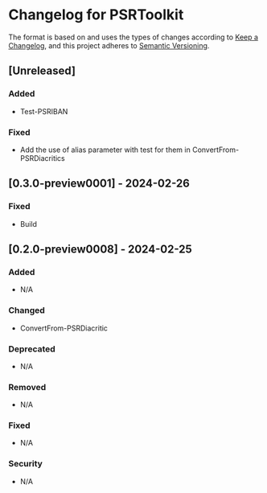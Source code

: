 # Changelog for PSRToolkit

The format is based on and uses the types of changes according to [Keep a Changelog](https://keepachangelog.com/en/1.0.0/),
and this project adheres to [Semantic Versioning](https://semver.org/spec/v2.0.0.html).

## [Unreleased]

### Added

- Test-PSRIBAN

### Fixed

- Add the use of alias parameter with test for them in ConvertFrom-PSRDiacritics

## [0.3.0-preview0001] - 2024-02-26

### Fixed

- Build

## [0.2.0-preview0008] - 2024-02-25

### Added

- N/A

### Changed

- ConvertFrom-PSRDiacritic

### Deprecated

- N/A

### Removed

- N/A

### Fixed

- N/A

### Security

- N/A
